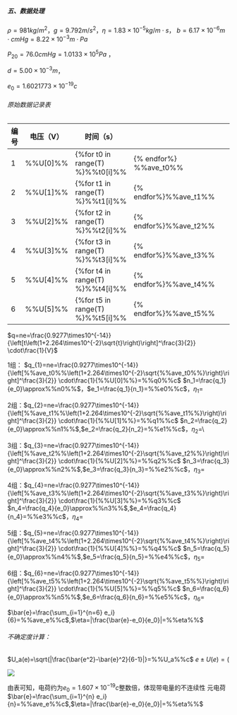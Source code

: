 ##### 五、数据处理

$\rho=981kg/m^2$，$g=9.792m/s^2$，$\eta=1.83\times10^{-5}kg/m\cdot s$， $b=6.17\times10^{-6}m\cdot cmHg=8.22\times10^{-3}m\cdot Pa$

$P_{20}=76.0cmHg=1.0133\times10^5Pa$ ，

$d=5.00\times10^{-3} m$，

$e_0=1.6021773\times 10^{-19}c$

###### 原始数据记录表

| 编号 | 电压（V） | 时间（s） |      |      |      |      | 平均 |
| ---- | ---- | ---- | ---- | ---- | ---- | ---- | ---- |
| 1    |%%U[0]%%|{%for t0 in range(T) %}%%t0[i]%% | {% endfor%}    %%ave_t0%%|
| 2    |%%U[1]%%|{%for t1 in range(T) %}%%t1[i]%% | {% endfor%}%%ave_t1%%|
| 3    |%%U[2]%%|{%for t2 in range(T) %}%%t2[i]%% | {% endfor%}%%ave_t2%%|
| 4    |%%U[3]%%|{%for t3 in range(T) %}%%t3[i]%% | {% endfor%}%%ave_t3%%|
| 5    |%%U[4]%%|{%for t4 in range(T) %}%%t4[i]%% | {% endfor%}%%ave_t4%%|
| 6    |%%U[5]%%|{%for t5 in range(T) %}%%t5[i]%% | {% endfor%}%%ave_t5%%|

$q=ne=\frac{0.9277\times10^{-14}}
{\left[t\left(1+2.264\times10^{-2}\sqrt{t}\right)\right]^\frac{3}{2}}
\cdot\frac{1}{V}$

1组： $q_{1}=ne=\frac{0.9277\times10^{-14}}
{\left[%%ave_t0%%\left(1+2.264\times10^{-2}\sqrt{%%ave_t0%%}\right)\right]^\frac{3}{2}}
\cdot\frac{1}{%%U[0]%%}=%%q0%%c$
$n_1=\frac{q_1}{e_0}\approx%%n0%%$，$e_1=\frac{q_1}{n_1}=%%e0%%c$，$\eta_1=%%eta0%%\%$

2组：$q_{2}=ne=\frac{0.9277\times10^{-14}}
{\left[%%ave_t1%%\left(1+2.264\times10^{-2}\sqrt{%%ave_t1%%}\right)\right]^\frac{3}{2}}
\cdot\frac{1}{%%U[1]%%}=%%q1%%c$
$n_2=\frac{q_2}{e_0}\approx%%n1%%$,$e_2=\frac{q_2}{n_2}=%%e1%%c$，$\eta_2=%%eta1%%\%$\\

3组：$q_{3}=ne=\frac{0.9277\times10^{-14}}
{\left[%%ave_t2%%\left(1+2.264\times10^{-2}\sqrt{%%ave_t2%%}\right)\right]^\frac{3}{2}}
\cdot\frac{1}{%%U[2]%%}=%%q2%%c$
$n_3=\frac{q_3}{e_0}\approx%%n2%%$,$e_3=\frac{q_3}{n_3}=%%e2%%c$，$\eta_3=%%eta2%%\%$

4组：$q_{4}=ne=\frac{0.9277\times10^{-14}}
{\left[%%ave_t3%%\left(1+2.264\times10^{-2}\sqrt{%%ave_t3%%}\right)\right]^\frac{3}{2}}
\cdot\frac{1}{%%U[3]%%}=%%q3%%c$
$n_4=\frac{q_4}{e_0}\approx%%n3%%$,$e_4=\frac{q_4}{n_4}=%%e3%%c$，$\eta_4=%%eta3%%\%$

5组：$q_{5}=ne=\frac{0.9277\times10^{-14}}
{\left[%%ave_t4%%\left(1+2.264\times10^{-2}\sqrt{%%ave_t4%%}\right)\right]^\frac{3}{2}}
\cdot\frac{1}{%%U[4]%%}=%%q4%%c$
$n_5=\frac{q_5}{e_0}\approx%%n4%%$,$e_5=\frac{q_5}{n_5}=%%e4%%c$，$\eta_5=%%eta4%%\%$

6组：$q_{6}=ne=\frac{0.9277\times10^{-14}}
{\left[%%ave_t5%%\left(1+2.264\times10^{-2}\sqrt{%%ave_t5%%}\right)\right]^\frac{3}{2}}
\cdot\frac{1}{%%U[5]%%}=%%q5%%c$
$n_6=\frac{q_6}{e_0}\approx%%n5%%$,$e_6=\frac{q_6}{n_6}=%%e5%%c$，$\eta_6=%%eta5%%\%$

$\bar{e}=\frac{\sum_{i=1}^{n=6} e_i}{6}=%%ave_e%%c$,$\eta=|\frac{\bar{e}-e_0}{e_0}|=%%eta%%$

###### 不确定度计算：

$U_a(e)=\sqrt{|\frac{\bar{e^2}-\bar{e}^2}{6-1}|}=%%U_a%%c$
$e±U(e)=\left(%%ave_e%%±%%U_a%%\right)c$

![](%%figurename%%.png)

由表可知，电荷约为$e_0=1.607\times10^{-19}c$整数倍，体现带电量的不连续性
元电荷$\bar{e}=\frac{\sum_{i=1}^{n} e_i}{n}=%%ave_e%%c$,$\eta=|\frac{\bar{e}-e_0}{e_0}|=%%eta%%$

